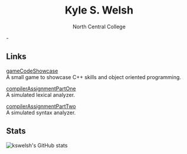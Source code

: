 <h1 align="center">Kyle S. Welsh</h1>

<p align="center">North Central College</p>
-

## Links

[gameCodeShowcase](https://github.com/kswelsh/gameCodeShowcase "gameCodeShowcase Repo") <br />
A small game to showcase C++ skills and object oriented programming. <br />

[compilerAssignmentPartOne](https://github.com/kswelsh/compilerAssignmentPartOne "compilerAssignmentPartOne Repo") <br />
A simulated lexical analyzer. <br />

[compilerAssignmentPartTwo](https://github.com/kswelsh/compilerAssignmentPartTwo "compilerAssignmentPartTwo Repo") <br />
A simulated syntax analyzer. <br />
  
## Stats
![kswelsh's GitHub stats](https://github-readme-stats.vercel.app/api?username=kswelsh&count_private=true)
